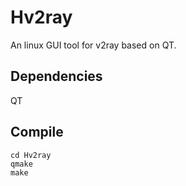 # Hv2ray
An linux GUI tool for v2ray based on QT.

## Dependencies
QT

## Compile
```
cd Hv2ray
qmake
make
```
